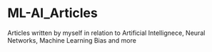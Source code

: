 # ML-AI_Articles
Articles written by myself in relation to Artificial Intellignece, Neural Networks, Machine Learning Bias and more
